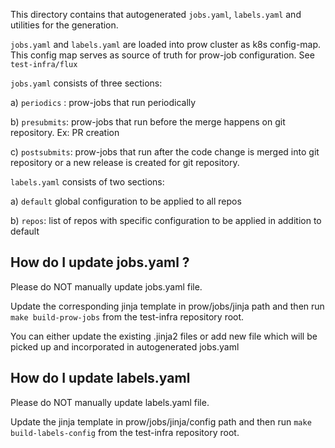 This directory contains that autogenerated `jobs.yaml`, `labels.yaml` and utilities for the generation.

`jobs.yaml` and `labels.yaml` are loaded into prow cluster as k8s config-map.
This config map serves as source of truth for prow-job configuration. See `test-infra/flux`

`jobs.yaml` consists of three sections:

a) `periodics` : prow-jobs that run periodically

b) `presubmits`: prow-jobs that run before the merge happens on git repository. Ex: PR creation

c) `postsubmits`: prow-jobs that run after the code change is merged into git repository or a new release is created for git repository.

`labels.yaml` consists of two sections:

a) `default` global configuration to be applied to all repos

b) `repos`: list of repos with specific configuration to be applied in addition to default

## How do I update jobs.yaml ?

Please do NOT manually update jobs.yaml file.

Update the corresponding jinja template in prow/jobs/jinja path and then run `make build-prow-jobs`
from the test-infra repository root.

You can either update the existing .jinja2 files or add new file which will be picked up and incorporated
in autogenerated jobs.yaml

## How do I update labels.yaml

Please do NOT manually update labels.yaml file.

Update the jinja template in prow/jobs/jinja/config path and then run `make build-labels-config`
from the test-infra repository root.